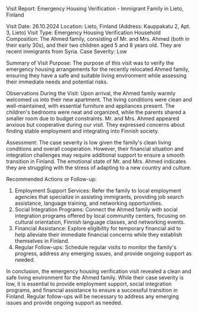  Visit Report: Emergency Housing Verification - Immigrant Family in Lieto, Finland

Visit Date: 26.10.2024
Location: Lieto, Finland (Address: Kauppakatu 2, Apt. 3, Lieto)
Visit Type: Emergency Housing Verification
Household Composition: The Ahmed family, consisting of Mr. and Mrs. Ahmed (both in their early 30s), and their two children aged 5 and 8 years old. They are recent immigrants from Syria.
Case Severity: Low

Summary of Visit Purpose:
The purpose of this visit was to verify the emergency housing arrangements for the recently relocated Ahmed family, ensuring they have a safe and suitable living environment while assessing their immediate needs and potential risks.

Observations During the Visit:
Upon arrival, the Ahmed family warmly welcomed us into their new apartment. The living conditions were clean and well-maintained, with essential furniture and appliances present. The children's bedrooms were neat and organized, while the parents shared a smaller room due to budget constraints. Mr. and Mrs. Ahmed appeared anxious but cooperative during our visit. They expressed concerns about finding stable employment and integrating into Finnish society.

Assessment:
The case severity is low given the family's clean living conditions and overall cooperation. However, their financial situation and integration challenges may require additional support to ensure a smooth transition in Finland. The emotional state of Mr. and Mrs. Ahmed indicates they are struggling with the stress of adapting to a new country and culture.

Recommended Actions or Follow-up:
1. Employment Support Services: Refer the family to local employment agencies that specialize in assisting immigrants, providing job search assistance, language training, and networking opportunities.
2. Social Integration Programs: Connect the Ahmed family with social integration programs offered by local community centers, focusing on cultural orientation, Finnish language classes, and networking events.
3. Financial Assistance: Explore eligibility for temporary financial aid to help alleviate their immediate financial concerns while they establish themselves in Finland.
4. Regular Follow-ups: Schedule regular visits to monitor the family's progress, address any emerging issues, and provide ongoing support as needed.

In conclusion, the emergency housing verification visit revealed a clean and safe living environment for the Ahmed family. While their case severity is low, it is essential to provide employment support, social integration programs, and financial assistance to ensure a successful transition in Finland. Regular follow-ups will be necessary to address any emerging issues and provide ongoing support as needed.